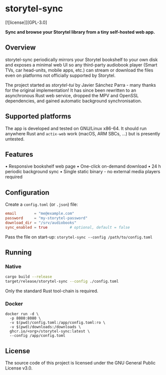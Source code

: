 # storytel-sync
[![license]][GPL-3.0]

**Sync and browse your Storytel library from a tiny self-hosted web app.**

## Overview

storytel-sync periodically mirrors your Storytel bookshelf to your own disk and exposes a
minimal web UI so any third-party audiobook player (Smart TVs, car head-units, mobile apps,
etc.) can stream or download the files even on platforms not officially supported by Storytel.

The project started as *storytel-tui* by Javier Sánchez Parra - many thanks for the original
implementation!  It has since been rewritten to an asynchronous Rust web service, dropped the
MPV and OpenSSL dependencies, and gained automatic background synchronisation.

## Supported platforms

The app is developed and tested on GNU/Linux x86-64.  It should run anywhere Rust and
`actix-web` work (macOS, ARM SBCs, …) but is presently untested.

## Features

• Responsive bookshelf web page
• One-click on-demand download
• 24 h periodic background sync
• Single static binary - no external media players required

## Configuration

Create a `config.toml` (or `.json`) file:

```toml
email        = "me@example.com"
password     = "my-storytel-password"
download_dir = "/srv/audiobooks"
sync_enabled = true          # optional, default = false
```

Pass the file on start-up:
`storytel-sync --config /path/to/config.toml`

## Running

### Native

```bash
cargo build --release
target/release/storytel-sync --config ./config.toml
```

Only the standard Rust tool-chain is required.

### Docker

```
docker run -d \
  -p 8080:8080 \
  -v $(pwd)/config.toml:/app/config.toml:ro \
  -v $(pwd)/downloads:/downloads \
  ghcr.io/<org>/storytel-sync:latest \
  --config /app/config.toml
```


## License

The source code of this project is licensed under the GNU General Public License v3.0.
